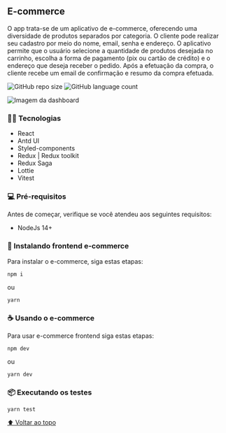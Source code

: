 ## E-commerce

O app trata-se de um aplicativo de e-commerce, oferecendo uma diversidade de produtos separados por categoria. O cliente pode realizar seu cadastro por meio do nome, email, senha e endereço. O aplicativo permite que o usuário selecione a quantidade de produtos desejada no carrinho, escolha a forma de pagamento (pix ou cartão de crédito) e o endereço que deseja receber o pedido. Após a efetuação da compra, o cliente recebe um email de confirmação e resumo da compra efetuada.

![GitHub repo size](https://img.shields.io/github/repo-size/luiss1569/e-commerce?style=for-the-badge)
![GitHub language count](https://img.shields.io/github/languages/count/luiss1569/e-commerce?style=for-the-badge)

![Imagem da dashboard](https://user-images.githubusercontent.com/39037985/205447834-9c9f4803-96d3-44c4-93a9-a63ce75ad575.png)

### 👨‍💻 Tecnologias

 * React
 * Antd UI
 * Styled-components
 * Redux | Redux toolkit
 * Redux Saga
 * Lottie
 * Vitest

### 💻 Pré-requisitos

Antes de começar, verifique se você atendeu aos seguintes requisitos:

- NodeJs 14+

### 🚀 Instalando frontend e-commerce 

Para instalar o e-commerce, siga estas etapas:

```
npm i
```
ou
```
yarn
```

### ☕ Usando o e-commerce

Para usar e-commerce frontend siga estas etapas:

```
npm dev
```
ou
```
yarn dev
```

### 📦 Executando os testes
```
yarn test
```

[⬆ Voltar ao topo](#nome-do-projeto)<br>
